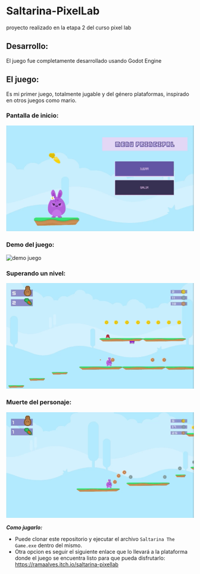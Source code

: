 # Saltarina-PixelLab
proyecto realizado en la etapa 2 del curso pixel lab

## Desarrollo:
El juego fue completamente desarrollado usando Godot Engine

## El juego:
Es mi primer juego, totalmente jugable y del género plataformas, inspirado en otros juegos como mario. 

### Pantalla de inicio:
![inicio del juego](https://github.com/RamaAlves/Saltarina-PixelLab/blob/main/demos/clip-saltarina.gif)

### Demo del juego:
![demo juego](https://github.com/RamaAlves/Saltarina-PixelLab/blob/main/demos/game-1.gif)

### Superando un nivel:
![pasando nivel del juego](https://github.com/RamaAlves/Saltarina-PixelLab/blob/main/demos/clip-pasando-nivel.gif)

### Muerte del personaje:
![muerte del personaje](https://github.com/RamaAlves/Saltarina-PixelLab/blob/main/demos/clip-muerte.gif)

***Como jugarlo:***
- Puede clonar este repositorio y ejecutar el archivo ```Saltarina The Game.exe``` dentro del mismo.
- Otra opcion es seguir el siguiente enlace que lo llevará a la plataforma donde el juego se encuentra listo para que pueda disfrutarlo: https://ramaalves.itch.io/saltarina-pixellab
